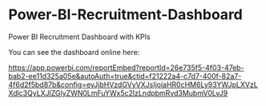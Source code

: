 # Power-BI-Recruitment-Dashboard
Power BI Recruitment Dashboard with KPIs

You can see the dashboard online here: 

https://app.powerbi.com/reportEmbed?reportId=26e735f5-4f03-47eb-bab2-ee11d325a05e&autoAuth=true&ctid=f21222a4-c7d7-400f-82a7-4f6d2f5bd87b&config=eyJjbHVzdGVyVXJsIjoiaHR0cHM6Ly93YWJpLXVzLXdlc3QyLXJlZGlyZWN0LmFuYWx5c2lzLndpbmRvd3MubmV0LyJ9
